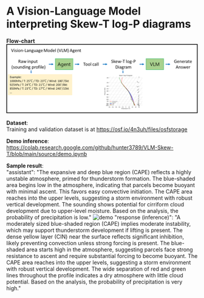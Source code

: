 # A Vision-Language Model interpreting Skew-T log-P diagrams

**Flow-chart**  
![Flowchart](Flowchart.png)

**Dataset**:  
Training and validation dataset is at https://osf.io/4n3uh/files/osfstorage

**Demo inference**:   
https://colab.research.google.com/github/hunter3789/VLM-Skew-T/blob/main/source/demo.ipynb
  
**Sample result**:  
"assistant": "The expansive and deep blue region (CAPE) reflects a highly unstable atmosphere, primed for thunderstorm formation.
The blue-shaded area begins low in the atmosphere, indicating that parcels become buoyant with minimal ascent. This favors easy convective initiation.
The CAPE area reaches into the upper levels, suggesting a storm environment with robust vertical development.
The sounding shows potential for cirriform cloud development due to upper-level moisture.
Based on the analysis, the probability of precipitation is low."
![demo](sample.png)
"response (inference)": "A moderately sized blue-shaded region (CAPE) implies moderate instability, which may support thunderstorm development if lifting is present.
The dense yellow layer (CIN) near the surface reflects significant inhibition, likely preventing convection unless strong forcing is present.
The blue-shaded area starts high in the atmosphere, suggesting parcels face strong resistance to ascent and require substantial forcing to become buoyant.
The CAPE area reaches into the upper levels, suggesting a storm environment with robust vertical development.
The wide separation of red and green lines throughout the profile indicates a dry atmosphere with little cloud potential.
Based on the analysis, the probability of precipitation is very high."

